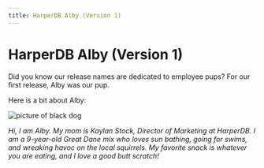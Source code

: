 ```yaml
---
title: HarperDB Alby (Version 1)
---
```


# HarperDB Alby (Version 1)

Did you know our release names are dedicated to employee pups? For our first release, Alby was our pup.

Here is a bit about Alby:

![picture of black dog](/img/dogs/alby.webp)

_Hi, I am Alby. My mom is Kaylan Stock, Director of Marketing at HarperDB. I am a 9-year-old Great Dane mix who loves sun bathing, going for swims, and wreaking havoc on the local squirrels. My favorite snack is whatever you are eating, and I love a good butt scratch!_
